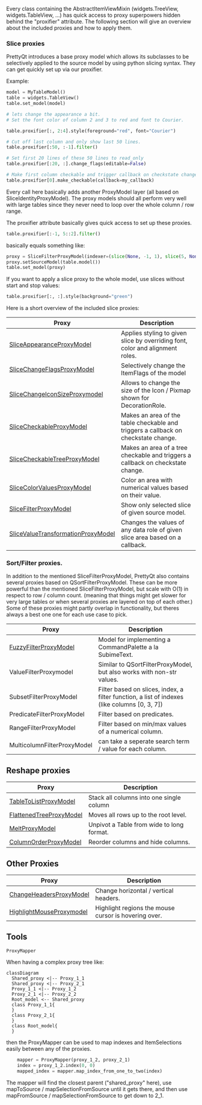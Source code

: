 Every class containing the AbstractItemViewMixin (widgets.TreeView, widgets.TableView, ...)
has quick access to proxy superpowers hidden behind the "proxifier" attribute.
The following section will give an overview about the included proxies and how to apply them.


### Slice proxies

PrettyQt introduces a base proxy model which allows its subclasses to be selectively applied to
the source model by using python slicing syntax.
They can get quickly set up via our proxifier.


Example:

``` py
model = MyTableModel()
table = widgets.TableView()
table.set_model(model)

# lets change the appearance a bit.
# Set the font color of column 2 and 3 to red and font to Courier.

table.proxifier[:, 2:4].style(foreground="red", font="Courier")

# Cut off last column and only show last 50 lines.
table.proxifier[:50, :-1].filter()

# Set first 20 lines of these 50 lines to read_only
table.proxifier[:20, :].change_flags(editable=False)

# Make first column checkable and trigger callback on checkstate change.
table.proxifier[0].make_checkable(callback=my_callback)
```

Every call here basically adds another ProxyModel layer (all based on SliceIdentityProxyModel).
The proxy models should all perform very well with large tables since they never need to loop over the whole column / row range.

The proxifier attribute basically gives quick access to set up these proxies.

``` py
table.proxifier[:-1, 5::2].filter()
```
basically equals something like:

``` py
proxy = SliceFilterProxyModel(indexer=(slice(None, -1, 1), slice(5, None, 2)))
proxy.setSourceModel(table.model())
table.set_model(proxy)
```

If you want to apply a slice proxy to the whole model, use slices without start and stop values:

``` py
table.proxifier[:, :].style(background="green")
```

Here is a short overview of the included slice proxies:

| Proxy                                                                  | Description                                              |
| -----------------------------------------------------------------------|----------------------------------------------------------|
|[SliceAppearanceProxyModel](sliceappearanceproxymodel.md)                  | Applies styling to given slice by overriding font, color and alignment roles.|
|[SliceChangeFlagsProxyModel](slicechangeflagsproxymodel.md)                | Selectively change the ItemFlags of the model|
|[SliceChangeIconSizeProxymodel](slicechangeiconsizeproxymodel.md)          | Allows to change the size of the Icon / Pixmap shown for DecorationRole.|
|[SliceCheckableProxyModel](slicecheckableproxymodel.md)                    | Makes an area of the table checkable and triggers a callback on checkstate change.|
|[SliceCheckableTreeProxyModel](slicecheckabletreeproxymodel.md)            | Makes an area of a tree checkable and triggers a callback on checkstate change.|
|[SliceColorValuesProxyModel](slicecolorvaluesproxymodel.md)                | Color an area with numerical values based on their value.|
|[SliceFilterProxyModel](slicefilterproxymodel.md)                          | Show only selected slice of given source model.|
|[SliceValueTransformationProxyModel](slicevaluetransformationproxymodel.md)| Changes the values of any data role of given slice area based on a callback.|


### Sort/Filter proxies.

In addition to the mentioned SliceFilterProxyModel, PrettyQt also contains
several proxies based on QSortFilterProxyModel. These can be more powerful
than the mentioned SliceFilterProxyModel, but scale with O(1) in respect to row / column count. (meaning that things might get slower for very large tables or when several proxies are layered on top of each other.)
Some of these proxies might partly overlap in functionality, but theres always a best one one for each use case to pick.

| Proxy                                            | Description                                              |
| -------------------------------------------------|----------------------------------------------------------|
|[FuzzyFilterProxyModel](fuzzyfilterproxymodel.md) |Model for implementing a CommandPalette a la SubimeText.  |
|ValueFilterProxymodel         |Similar to QSortFilterProxyModel, but also works with non-str values.|
|SubsetFilterProxyModel        |Filter based on slices, index, a filter function, a list of indexes (like columns [0, 3, 7])
|PredicateFilterProxyModel     |Filter based on predicates.|
|RangeFilterProxyModel         |Filter based on min/max values of a numerical column.|
|MulticolumnFilterProxyModel   | can take a seperate search term / value for each column.|


## Reshape proxies

| Proxy                                                | Description                              |
| -----------------------------------------------------|------------------------------------------|
|[TableToListProxyModel](tabletolistproxymodel.md)     | Stack all columns into one single column |
|[FlattenedTreeProxyModel](flattenedtreeproxymodel.md) | Moves all rows up to the root level.     |
|[MeltProxyModel](meltproxymodel.md)                   |Unpivot a Table from wide to long format. |
|[ColumnOrderProxyModel](columnorderproxymodel.md)     |Reorder columns and hide columns.         |


## Other Proxies

| Proxy                                                  | Description                                          |
| -------------------------------------------------------|------------------------------------------------------|
|[ChangeHeadersProxyModel](changeheadersproxymodel.md)   | Change horizontal / vertical headers.                |
|[HighlightMouseProxymodel](highlightmouseproxymodel.md) | Highlight regions the mouse cursor is hovering over. |



## Tools

`ProxyMapper`

When having a complex proxy tree like:

``` mermaid
classDiagram
  Shared_proxy <|-- Proxy_1_1
  Shared_proxy <|-- Proxy_2_1
  Proxy_1_1 <|-- Proxy_1_2
  Proxy_2_1 <|-- Proxy_2_2
  Root_model <-- Shared_proxy
  class Proxy_1_1{
  }
  class Proxy_2_1{
  }
  class Root_model{
  }
```

then the ProxyMapper can be used to map indexes and ItemSelections easily between any of the proxies.

``` py
    mapper = ProxyMapper(proxy_1_2, proxy_2_1)
    index = proxy_1_2.index(0, 0)
    mapped_index = mapper.map_index_from_one_to_two(index)
```

The mapper will find the closest parent ("shared_proxy" here),
use mapToSource / mapSelectionFromSource until it gets there,
and then use mapFromSource / mapSelectionFromSource to get down to 2_1.
